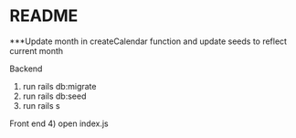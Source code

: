 # README

***Update month in createCalendar function and update seeds to reflect current month

Backend
1) run rails db:migrate
2) run rails db:seed
3) run rails s

Front end
4) open index.js